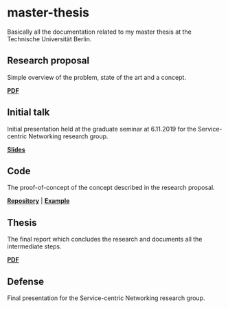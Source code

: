 # master-thesis

Basically all the documentation related to my master thesis at the Technische Universität Berlin.


## Research proposal 
Simple overview of the problem, state of the art and a concept.

**[PDF](https://aubpay.github.io/master-thesis/research-proposal/research-proposal.pdf)**

## Initial talk
Initial presentation held at the graduate seminar at 6.11.2019 for the Service-centric Networking research group.

**[Slides](https://aubpay.github.io/master-thesis/initial-talk)**

## Code
The proof-of-concept of the concept described in the research proposal.

**[Repository](https://aubpay.github.io/aubpay-lib.js)** | **[Example](https://aubpay.github.io/master-thesis/aubpay-lib.js/example.html)**

## Thesis 
The final report which concludes the research and documents all the intermediate steps.

**[PDF](https://aubpay.github.io/master-thesis/thesis/main.pdf)**

## Defense
Final presentation for the Service-centric Networking research group.

